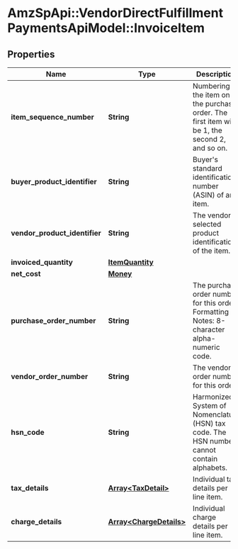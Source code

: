 # AmzSpApi::VendorDirectFulfillmentPaymentsApiModel::InvoiceItem

## Properties
Name | Type | Description | Notes
------------ | ------------- | ------------- | -------------
**item_sequence_number** | **String** | Numbering of the item on the purchase order. The first item will be 1, the second 2, and so on. | 
**buyer_product_identifier** | **String** | Buyer&#x27;s standard identification number (ASIN) of an item. | [optional] 
**vendor_product_identifier** | **String** | The vendor selected product identification of the item. | [optional] 
**invoiced_quantity** | [**ItemQuantity**](ItemQuantity.md) |  | 
**net_cost** | [**Money**](Money.md) |  | 
**purchase_order_number** | **String** | The purchase order number for this order. Formatting Notes: 8-character alpha-numeric code. | 
**vendor_order_number** | **String** | The vendor&#x27;s order number for this order. | [optional] 
**hsn_code** | **String** | Harmonized System of Nomenclature (HSN) tax code. The HSN number cannot contain alphabets. | [optional] 
**tax_details** | [**Array&lt;TaxDetail&gt;**](TaxDetail.md) | Individual tax details per line item. | [optional] 
**charge_details** | [**Array&lt;ChargeDetails&gt;**](ChargeDetails.md) | Individual charge details per line item. | [optional] 


